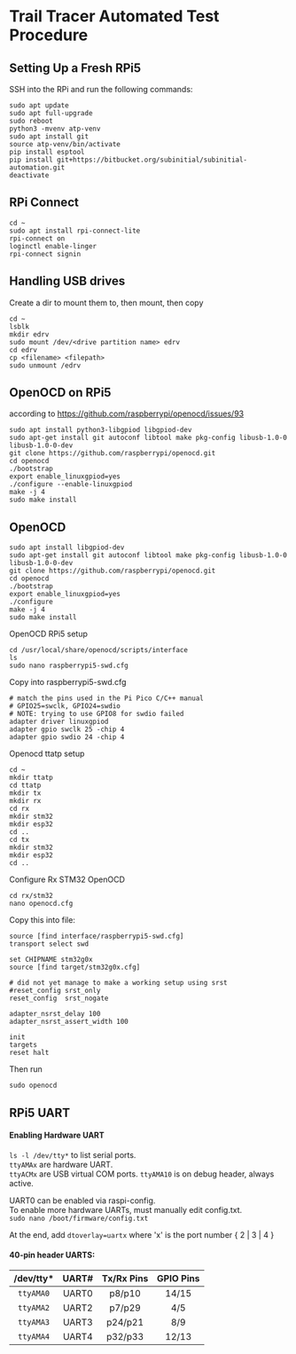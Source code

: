 # Trail Tracer Automated Test Procedure
## Setting Up a Fresh RPi5
SSH into the RPi and run the following commands:
```
sudo apt update
sudo apt full-upgrade
sudo reboot
python3 -mvenv atp-venv
sudo apt install git
source atp-venv/bin/activate
pip install esptool
pip install git+https://bitbucket.org/subinitial/subinitial-automation.git
deactivate
```

## RPi Connect
```
cd ~
sudo apt install rpi-connect-lite
rpi-connect on
loginctl enable-linger
rpi-connect signin
```

## Handling USB drives
Create a dir to mount them to, then mount, then copy
```
cd ~
lsblk
mkdir edrv
sudo mount /dev/<drive partition name> edrv
cd edrv
cp <filename> <filepath>
sudo unmount /edrv
```

## OpenOCD on RPi5
according to https://github.com/raspberrypi/openocd/issues/93
```
sudo apt install python3-libgpiod libgpiod-dev
sudo apt-get install git autoconf libtool make pkg-config libusb-1.0-0 libusb-1.0-0-dev
git clone https://github.com/raspberrypi/openocd.git
cd openocd
./bootstrap
export enable_linuxgpiod=yes
./configure --enable-linuxgpiod
make -j 4
sudo make install
```


## OpenOCD
```
sudo apt install libgpiod-dev
sudo apt-get install git autoconf libtool make pkg-config libusb-1.0-0 libusb-1.0-0-dev
git clone https://github.com/raspberrypi/openocd.git
cd openocd
./bootstrap
export enable_linuxgpiod=yes
./configure
make -j 4
sudo make install
```

OpenOCD RPi5 setup
```
cd /usr/local/share/openocd/scripts/interface
ls
sudo nano raspberrypi5-swd.cfg
```
Copy into raspberrypi5-swd.cfg
```
# match the pins used in the Pi Pico C/C++ manual
# GPIO25=swclk, GPIO24=swdio
# NOTE: trying to use GPIO8 for swdio failed
adapter driver linuxgpiod
adapter gpio swclk 25 -chip 4
adapter gpio swdio 24 -chip 4
```

Openocd ttatp setup
```
cd ~
mkdir ttatp
cd ttatp
mkdir tx
mkdir rx
cd rx
mkdir stm32
mkdir esp32
cd ..
cd tx
mkdir stm32
mkdir esp32
cd ..
```
 Configure Rx STM32 OpenOCD
 ```
cd rx/stm32
nano openocd.cfg
```
Copy this into file:
```
source [find interface/raspberrypi5-swd.cfg]
transport select swd

set CHIPNAME stm32g0x
source [find target/stm32g0x.cfg]

# did not yet manage to make a working setup using srst
#reset_config srst_only
reset_config  srst_nogate

adapter_nsrst_delay 100
adapter_nsrst_assert_width 100

init
targets
reset halt
```
Then run
```
sudo openocd
```



## RPi5 UART
#### Enabling Hardware UART
`ls -l /dev/tty*` to list serial ports.  
`ttyAMAx` are hardware UART.  
`ttyACMx` are USB virtual COM ports.
`ttyAMA10` is on debug header, always active.

UART0 can be enabled via raspi-config.\
To enable more hardware UARTs, must manually edit config.txt.\
`sudo nano /boot/firmware/config.txt`

At the end, add `dtoverlay=uartx` where 'x' is the port number { 2 | 3 | 4 }

#### 40-pin header UARTS:
|/dev/tty* |UART#  |Tx/Rx Pins|GPIO Pins   |
|:--------:|:-----:|:--------:|:----------:|
|`ttyAMA0`|UART0|p8/p10|14/15|
|`ttyAMA2`|UART2|p7/p29|4/5|
|`ttyAMA3`|UART3|p24/p21|8/9|
|`ttyAMA4`|UART4|p32/p33|12/13|
